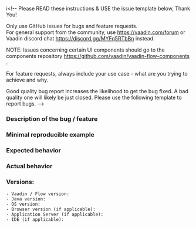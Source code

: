 i<!--
Please READ these instructions & USE the issue template below, Thank You!

Only use GitHub issues for bugs and feature requests.   
For general support from the community, use https://vaadin.com/forum or Vaadin discord chat https://discord.gg/MYFq5RTbBn instead.

NOTE: Issues concerning certain UI components should go to the components repository https://github.com/vaadin/vaadin-flow-components .

For feature requests, always include your use case - what are you trying to achieve and why.

Good quality bug report increases the likelihood to get the bug fixed. A bad quality one will likely be just closed. Please use the following template to report bugs.
-->
### Description of the bug / feature
<!-- Explain briefly what is broken or what you want to achieve -->
### Minimal reproducible example
<!-- What are the steps to reproduce the issue, example project or a code snippet without dependencies -->
### Expected behavior
<!-- What should happen -->
### Actual behavior
<!-- What actually happens, attach server/browser logs when there are errors/exceptions -->
### Versions:
    - Vaadin / Flow version:
    - Java version:
    - OS version:
    - Browser version (if applicable):
    - Application Server (if applicable):
    - IDE (if applicable):

